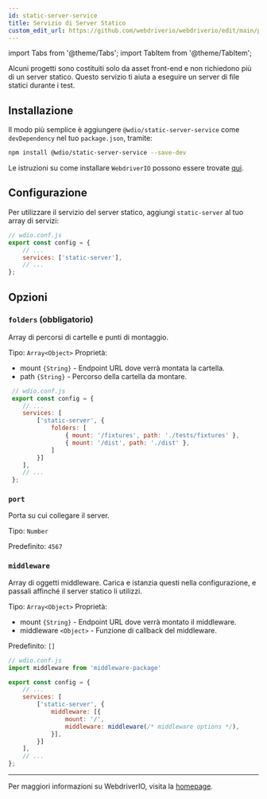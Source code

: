 ```yaml
---
id: static-server-service
title: Servizio di Server Statico
custom_edit_url: https://github.com/webdriverio/webdriverio/edit/main/packages/wdio-static-server-service/README.md
---
```


import Tabs from '@theme/Tabs';
import TabItem from '@theme/TabItem';

Alcuni progetti sono costituiti solo da asset front-end e non richiedono più di un server statico. Questo servizio ti aiuta a eseguire un server di file statici durante i test.

## Installazione

Il modo più semplice è aggiungere `@wdio/static-server-service` come `devDependency` nel tuo `package.json`, tramite:

```sh
npm install @wdio/static-server-service --save-dev
```

Le istruzioni su come installare `WebdriverIO` possono essere trovate [qui](https://webdriver.io/docs/gettingstarted).

## Configurazione

Per utilizzare il servizio del server statico, aggiungi `static-server` al tuo array di servizi:

```js
// wdio.conf.js
export const config = {
    // ...
    services: ['static-server'],
    // ...
};
```

## Opzioni

### `folders` (obbligatorio)

Array di percorsi di cartelle e punti di montaggio.

Tipo: `Array<Object>`
Proprietà:
 - mount `{String}` - Endpoint URL dove verrà montata la cartella.
 - path `{String}` - Percorso della cartella da montare.

``` javascript
 // wdio.conf.js
 export const config = {
    // ...
    services: [
        ['static-server', {
            folders: [
                { mount: '/fixtures', path: './tests/fixtures' },
                { mount: '/dist', path: './dist' },
            ]
        }]
    ],
    // ...
 };
```

### `port`

Porta su cui collegare il server.

Tipo: `Number`

Predefinito: `4567`

### `middleware`

Array di oggetti middleware. Carica e istanzia questi nella configurazione, e passali affinché il server statico li utilizzi.

Tipo: `Array<Object>`
Proprietà:
 - mount `{String}` - Endpoint URL dove verrà montato il middleware.
 - middleware `<Object>` - Funzione di callback del middleware.

Predefinito: `[]`

``` javascript
// wdio.conf.js
import middleware from 'middleware-package'

export const config = {
    // ...
    services: [
        ['static-server', {
            middleware: [{
                mount: '/',
                middleware: middleware(/* middleware options */),
            }],
        }]
    ],
    // ...
};
```

----

Per maggiori informazioni su WebdriverIO, visita la [homepage](http://webdriver.io).
